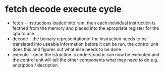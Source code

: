 # fetch decode execute cycle
- fetch - instructions loaded into ram, then each individual instruction is fecthed from the memory and placed into the apropriate register for the cpu to use
- decode - the boinary representationof the instruction needs to be translated into useable information before it can be run, the control unit does this and figures out what else needs to be done
- execute - once the istruction is understood ic can now be executed and the control unit will tell the other components what they need to do
e.g. encription / decription
